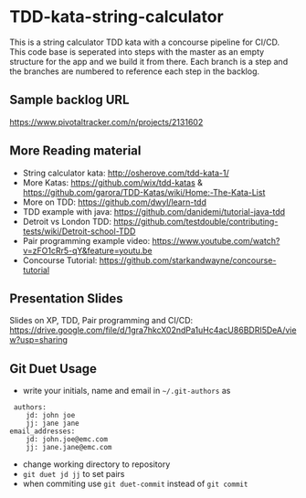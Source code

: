 # TDD-kata-string-calculator
This is a string calculator TDD kata with a concourse pipeline for CI/CD. This code base is seperated into steps with the master as an empty structure for the app and we build it from there. Each branch is a step and the branches are numbered to reference each step in the backlog.
## Sample backlog URL
https://www.pivotaltracker.com/n/projects/2131602
## More Reading material
- String calculator kata: http://osherove.com/tdd-kata-1/
- More Katas: https://github.com/wix/tdd-katas & https://github.com/garora/TDD-Katas/wiki/Home:-The-Kata-List
- More on TDD: https://github.com/dwyl/learn-tdd 
- TDD example with java: https://github.com/danidemi/tutorial-java-tdd
- Detroit vs London TDD: https://github.com/testdouble/contributing-tests/wiki/Detroit-school-TDD
- Pair programming example video: https://www.youtube.com/watch?v=zFO1cRr5-qY&feature=youtu.be
- Concourse Tutorial: https://github.com/starkandwayne/concourse-tutorial

## Presentation Slides
Slides on XP, TDD, Pair programming and CI/CD: https://drive.google.com/file/d/1gra7hkcX02ndPa1uHc4acU86BDRI5DeA/view?usp=sharing

## Git Duet Usage
- write your initials, name and email in `~/.git-authors` as 
```
 authors:
    jd: john joe
    jj: jane jane
email_addresses:
    jd: john.joe@emc.com
    jj: jane.jane@emc.com
```
- change working directory to repository
- `git duet jd jj` to set pairs
- when commiting use `git duet-commit` instead of `git commit`
 
